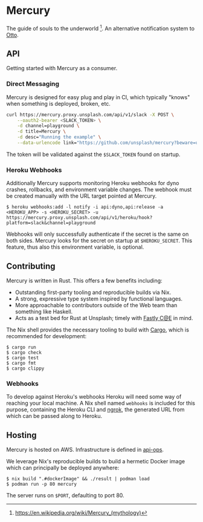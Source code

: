 # Mercury

The guide of souls to the underworld [^1]. An alternative notification system to [Otto](https://github.com/unsplash/otto).

## API

Getting started with Mercury as a consumer.

### Direct Messaging

Mercury is designed for easy plug and play in CI, which typically "knows" when something is deployed, broken, etc.

```sh
curl https://mercury.proxy.unsplash.com/api/v1/slack -X POST \
    --oauth2-bearer <SLACK_TOKEN> \
    -d channel=playground \
    -d title=Mercury \
    -d desc="Running the example" \
    --data-urlencode link="https://github.com/unsplash/mercury?beware=url&encoding=!"
```

The token will be validated against the `$SLACK_TOKEN` found on startup.

### Heroku Webhooks

Additionally Mercury supports monitoring Heroku webhooks for dyno crashes, rollbacks, and environment variable changes. The webhook must be created manually with the URL target pointed at Mercury.

```console
$ heroku webhooks:add -l notify -i api:dyno,api:release -a <HEROKU_APP> -s <HEROKU_SECRET> -u https://mercury.proxy.unsplash.com/api/v1/heroku/hook?platform=slack&channel=playground
```

Webhooks will only successfully authenticate if the secret is the same on both sides. Mercury looks for the secret on startup at `$HEROKU_SECRET`. This feature, thus also this environment variable, is optional.

## Contributing

Mercury is written in Rust. This offers a few benefits including:

- Outstanding first-party tooling and reproducible builds via Nix.
- A strong, expressive type system inspired by functional languages.
- More approachable to contributors outside of the Web team than something like Haskell.
- Acts as a test bed for Rust at Unsplash; timely with [Fastly C@E](https://developer.fastly.com/learning/compute/rust/) in mind.

The Nix shell provides the necessary tooling to build with [Cargo](https://doc.rust-lang.org/stable/cargo/), which is recommended for development:

```console
$ cargo run
$ cargo check
$ cargo test
$ cargo fmt
$ cargo clippy
```

### Webhooks

To develop against Heroku's webhooks Heroku will need some way of reaching your local machine. A Nix shell named `webhooks` is included for this purpose, containing the Heroku CLI and [ngrok](https://ngrok.com), the generated URL from which can be passed along to Heroku.

## Hosting

Mercury is hosted on AWS. Infrastructure is defined in [api-ops](https://github.com/unsplash/api-ops).

We leverage Nix's reproducible builds to build a hermetic Docker image which can principally be deployed anywhere:

```console
$ nix build ".#dockerImage" && ./result | podman load
$ podman run -p 80 mercury
```

The server runs on `$PORT`, defaulting to port 80.

[^1]: https://en.wikipedia.org/wiki/Mercury_(mythology)

